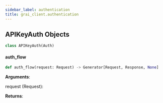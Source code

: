 ```yaml
---
sidebar_label: authentication
title: grai_client.authentication
---
```


## APIKeyAuth Objects

```python
class APIKeyAuth(Auth)
```



#### auth\_flow

```python
def auth_flow(request: Request) -> Generator[Request, Response, None]
```

**Arguments**:

  request (Request):


**Returns**:
